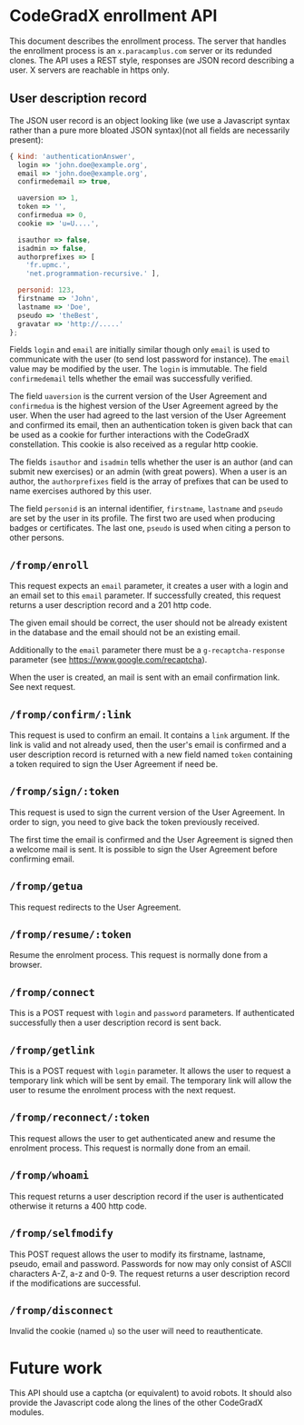 # CodeGradX enrollment API

This document describes the enrollment process. The server that
handles the enrollment process is an `x.paracamplus.com` server or its
redunded clones. The API uses a REST style, responses are JSON record
describing a user. X servers are reachable in https only.

## User description record

The JSON user record is an object looking like (we use a Javascript
syntax rather than a pure more bloated JSON syntax)(not all fields
are necessarily present):

```javascript
{ kind: 'authenticationAnswer',
  login => 'john.doe@example.org',
  email => 'john.doe@example.org',
  confirmedemail => true,

  uaversion => 1,
  token => '',
  confirmedua => 0,
  cookie => 'u=U....',

  isauthor => false,
  isadmin => false,
  authorprefixes => [
    'fr.upmc.',
    'net.programmation-recursive.' ],

  personid: 123,
  firstname => 'John',
  lastname => 'Doe',
  pseudo => 'theBest',
  gravatar => 'http://.....'
};
```

Fields `login` and `email` are initially similar though only `email`
is used to communicate with the user (to send lost password for
instance). The `email` value may be modified by the user. The `login`
is immutable. The field `confirmedemail` tells whether the email was
successfully verified.

The field `uaversion` is the current version of the User Agreement and
`confirmedua` is the highest version of the User Agreement agreed by
the user. When the user had agreed to the last version of the User
Agreement and confirmed its email, then an authentication token is
given back that can be used as a cookie for further interactions with
the CodeGradX constellation. This cookie is also received as a regular
http cookie.

The fields `isauthor` and `isadmin` tells whether the user is an
author (and can submit new exercises) or an admin (with great powers).
When a user is an author, the `authorprefixes` field is the array
of prefixes that can be used to name exercises authored by this user.

The field `personid` is an internal identifier, `firstname`,
`lastname` and `pseudo` are set by the user in its profile. The first
two are used when producing badges or certificates. The last one,
`pseudo` is used when citing a person to other persons.

## `/fromp/enroll`

This request expects an `email` parameter, it creates a user with a
login and an email set to this `email` parameter. If successfully
created, this request returns a user description record and a 201 http
code.

The given email should be correct, the user should not be already
existent in the database and the email should not be an existing
email.

Additionally to the `email` parameter there must be a
`g-recaptcha-response` parameter (see https://www.google.com/recaptcha).

When the user is created, an mail is sent with an email confirmation
link. See next request. 

## `/fromp/confirm/:link`

This request is used to confirm an email. It contains a `link` argument.
If the link is valid and not already used, then the user's email is
confirmed and a user description record is returned with a new field
named `token` containing a token required to sign the User Agreement
if need be.

## `/fromp/sign/:token`

This request is used to sign the current version of the User Agreement.
In order to sign, you need to give back the token previously received.

The first time the email is confirmed and the User Agreement is signed
then a welcome mail is sent. It is possible to sign the User Agreement
before confirming email.

## `/fromp/getua`

This request redirects to the User Agreement.

## `/fromp/resume/:token`

Resume the enrolment process. This request is normally done from a
browser.

## `/fromp/connect`

This is a POST request with `login` and `password` parameters. If
authenticated successfully then a user description record is sent
back.

## `/fromp/getlink`

This is a POST request with `login` parameter. It allows the
user to request a temporary link which will be sent by email. The
temporary link will allow the user to resume the enrolment process
with the next request.

## `/fromp/reconnect/:token`

This request allows the user to get authenticated anew and resume the
enrolment process. This request is normally done from an email.

## `/fromp/whoami`

This request returns a user description record if the user is
authenticated otherwise it returns a 400 http code.

## `/fromp/selfmodify`

This POST request allows the user to modify its firstname, lastname,
pseudo, email and password. Passwords for now may only consist of
ASCII characters A-Z, a-z and 0-9. The request returns a user
description record if the modifications are successful.

## `/fromp/disconnect`

Invalid the cookie (named `u`) so the user will need to reauthenticate.


# Future work

This API should use a captcha (or equivalent) to avoid robots.
It should also provide the Javascript code along the lines of the
other CodeGradX modules.




